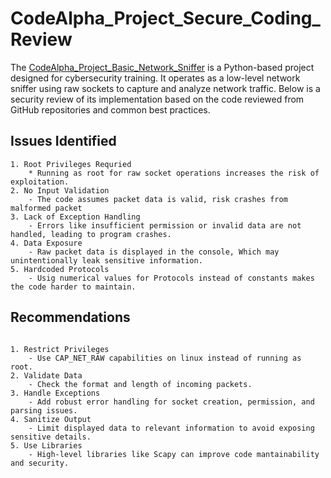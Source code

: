 # CodeAlpha_Project_Secure_Coding_Review

The [CodeAlpha_Project_Basic_Network_Sniffer](https://github.com/SilentCoder4/CodeAlpha_Project_Basic_Network_Sniffer) is a Python-based project designed for cybersecurity training. It operates as a low-level network sniffer using raw sockets to capture and analyze network traffic. Below is a security review of its implementation based on the code reviewed from GitHub repositories and common best practices.

## Issues Identified
```
1. Root Privileges Requried
    * Running as root for raw socket operations increases the risk of exploitation.
2. No Input Validation
    - The code assumes packet data is valid, risk crashes from malformed packet
3. Lack of Exception Handling
    - Errors like insufficient permission or invalid data are not handled, leading to program crashes.
4. Data Exposure
    - Raw packet data is displayed in the console, Which may unintentionally leak sensitive information.
5. Hardcoded Protocols
    - Usig numerical values for Protocols instead of constants makes the code harder to maintain.
```
## Recommendations
```

1. Restrict Privileges
    - Use CAP_NET_RAW capabilities on linux instead of running as root.
2. Validate Data
    - Check the format and length of incoming packets.
3. Handle Exceptions
    - Add robust error handling for socket creation, permission, and parsing issues.
4. Sanitize Output
    - Limit displayed data to relevant information to avoid exposing sensitive details.
5. Use Libraries
    - High-level libraries like Scapy can improve code mantainability and security.
```